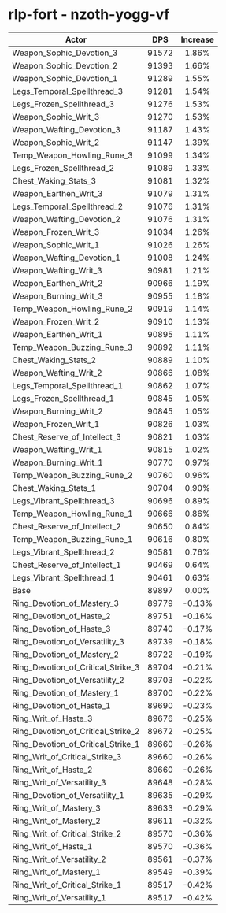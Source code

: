 # rlp-fort - nzoth-yogg-vf
| Actor | DPS | Increase |
|---|:---:|:---:|
|Weapon_Sophic_Devotion_3|91572|1.86%|
|Weapon_Sophic_Devotion_2|91393|1.66%|
|Weapon_Sophic_Devotion_1|91289|1.55%|
|Legs_Temporal_Spellthread_3|91281|1.54%|
|Legs_Frozen_Spellthread_3|91276|1.53%|
|Weapon_Sophic_Writ_3|91270|1.53%|
|Weapon_Wafting_Devotion_3|91187|1.43%|
|Weapon_Sophic_Writ_2|91147|1.39%|
|Temp_Weapon_Howling_Rune_3|91099|1.34%|
|Legs_Frozen_Spellthread_2|91089|1.33%|
|Chest_Waking_Stats_3|91081|1.32%|
|Weapon_Earthen_Writ_3|91079|1.31%|
|Legs_Temporal_Spellthread_2|91076|1.31%|
|Weapon_Wafting_Devotion_2|91076|1.31%|
|Weapon_Frozen_Writ_3|91034|1.26%|
|Weapon_Sophic_Writ_1|91026|1.26%|
|Weapon_Wafting_Devotion_1|91008|1.24%|
|Weapon_Wafting_Writ_3|90981|1.21%|
|Weapon_Earthen_Writ_2|90966|1.19%|
|Weapon_Burning_Writ_3|90955|1.18%|
|Temp_Weapon_Howling_Rune_2|90919|1.14%|
|Weapon_Frozen_Writ_2|90910|1.13%|
|Weapon_Earthen_Writ_1|90895|1.11%|
|Temp_Weapon_Buzzing_Rune_3|90892|1.11%|
|Chest_Waking_Stats_2|90889|1.10%|
|Weapon_Wafting_Writ_2|90866|1.08%|
|Legs_Temporal_Spellthread_1|90862|1.07%|
|Legs_Frozen_Spellthread_1|90845|1.05%|
|Weapon_Burning_Writ_2|90845|1.05%|
|Weapon_Frozen_Writ_1|90826|1.03%|
|Chest_Reserve_of_Intellect_3|90821|1.03%|
|Weapon_Wafting_Writ_1|90815|1.02%|
|Weapon_Burning_Writ_1|90770|0.97%|
|Temp_Weapon_Buzzing_Rune_2|90760|0.96%|
|Chest_Waking_Stats_1|90704|0.90%|
|Legs_Vibrant_Spellthread_3|90696|0.89%|
|Temp_Weapon_Howling_Rune_1|90666|0.86%|
|Chest_Reserve_of_Intellect_2|90650|0.84%|
|Temp_Weapon_Buzzing_Rune_1|90616|0.80%|
|Legs_Vibrant_Spellthread_2|90581|0.76%|
|Chest_Reserve_of_Intellect_1|90469|0.64%|
|Legs_Vibrant_Spellthread_1|90461|0.63%|
|Base|89897|0.00%|
|Ring_Devotion_of_Mastery_3|89779|-0.13%|
|Ring_Devotion_of_Haste_2|89751|-0.16%|
|Ring_Devotion_of_Haste_3|89740|-0.17%|
|Ring_Devotion_of_Versatility_3|89739|-0.18%|
|Ring_Devotion_of_Mastery_2|89722|-0.19%|
|Ring_Devotion_of_Critical_Strike_3|89704|-0.21%|
|Ring_Devotion_of_Versatility_2|89703|-0.22%|
|Ring_Devotion_of_Mastery_1|89700|-0.22%|
|Ring_Devotion_of_Haste_1|89690|-0.23%|
|Ring_Writ_of_Haste_3|89676|-0.25%|
|Ring_Devotion_of_Critical_Strike_2|89672|-0.25%|
|Ring_Devotion_of_Critical_Strike_1|89660|-0.26%|
|Ring_Writ_of_Critical_Strike_3|89660|-0.26%|
|Ring_Writ_of_Haste_2|89660|-0.26%|
|Ring_Writ_of_Versatility_3|89648|-0.28%|
|Ring_Devotion_of_Versatility_1|89635|-0.29%|
|Ring_Writ_of_Mastery_3|89633|-0.29%|
|Ring_Writ_of_Mastery_2|89611|-0.32%|
|Ring_Writ_of_Critical_Strike_2|89570|-0.36%|
|Ring_Writ_of_Haste_1|89570|-0.36%|
|Ring_Writ_of_Versatility_2|89561|-0.37%|
|Ring_Writ_of_Mastery_1|89549|-0.39%|
|Ring_Writ_of_Critical_Strike_1|89517|-0.42%|
|Ring_Writ_of_Versatility_1|89517|-0.42%|
